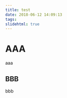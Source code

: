 ```yaml
---
title: test
date: 2018-06-12 14:09:13
tags:
slidehtml: true
---
```


# AAA  
aaa  

## BBB  
bbb  

